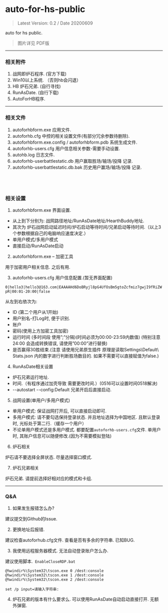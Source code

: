 # auto-for-hs-public

> Latest Version: 0.2 / Date 20200609

auto for hs public.

> 图片详见 PDF版

---
### 相关附件
1.	战网即炉石程序. (官方下载)
2.	Win10以上系统. （否则hb会闪退）
3.	HB 炉石兄弟. (自行寻找)
4.	RunAsDate. (自行下载)
5.	AutoForHB程序.

---
### 相关文件
1.	autoforhbform.exe 应用文件.
2.	autoforhb.cfg 中控的相关设置文件(有部分冗余参数待删除).
3.	autoforhbform.exe.config / autoforhbform.pdb 系统生成文件.
4.	autoforhb-users.cfg 用户信息相关参数-需要手动设置.
5.	autohb.log 日志文件.
6.	autoforhb-userbattlestatic.db 用户赢取胜场/输场/投降 记录.
7.	autoforhb-userbattlestatic.db.bak 历史用户赢场/输场/投降 记录.

 
---------

### 相关设置
1.	autoforhbform.exe 界面设置.

* 从上到下分别为: 战网路径地址/RunAsDate地址/HearthBuddy地址. 
* 其次为 炉石战网启动延迟时间/炉石启动等待时间/兄弟启动等待时间.（以上3个参数根据自己的电脑响应速度决定.）
* 单用户模式/多用户模式
* 直接启动/RunAsDate启动

2.	autoforhbform.exe – 加密工具

 用于加密用户相关信息. 之后有用.

3.	autoforhb-users.cfg 用户信息配置.(暂无界面配置)

`0|hello3|hello3@163.com|EAAAAHd6DoBRyjl8pG4UfOsBm5gtoZcfmiz7gwjI9fRiZWpR|00:01-20:00|false`

从左到右依次为:
*	ID (第二个用户从1开始)
*	用户别名-打Log时, 便于识别.
*	账户
*	密码(使用上方加密工具加密)
*	运行时间 (多时间段 使用”;”分隔)(时间必须为00:00-23:59内数值) (特别注意 24:00 会造成转换错误, 请使用”00:00”进行替换)
*	是否赢得30胜结束.(注意 请使用兄弟原生插件 原理是读取Settings\Default\ Stats.json 内的数字进行判断胜场数目的. 如果不需要可以直接赋值为false.)

4.	RunAsDate相关设置

*	炉石兄弟运行地址.
*	时间.（有程序通过加壳导致 需要更改时间.）(0516可以设置时间0518解决)
*	--autostart --config:Default 兄弟开启后直接启动.
 
5.	战网设置(单用户/多用户模式)
 
* 单用户模式: 保证战网打开后, 可以直接启动即可.
* 多用户模式: 请不要勾选保持登录状态. 并且地址选择为中国地区. 且默认登录时, 光标处于第二行.（缓存一个用户）
* 不论单用户模式还是多用户模式. 都要配置`autoforhb-users.cfg`文件. 单用户时, 其账户信息可以随便修改.(因为不需要模拟登陆)


6.	炉石相关

炉石请不要选择全屏状态. 尽量选择窗口模式.

7.	炉石兄弟相关

炉石兄弟. 请提前选择好相对应的模式和卡组.

---------
### Q&A

1.	如果发生报错怎么办?

建议提交到Github的Issue.

2.	更换地址后报错.

建议检查autoforhub.cfg文件. 查看是否有多余的字符串. 已知BUG.

3.	我使用远程服务器模式. 无法自动登录账户怎么办.

建议使用脚本.` EnableCloseRDP.bat`

```
@%windir%\System32\tscon.exe 0 /dest:console
@%windir%\System32\tscon.exe 1 /dest:console
@%windir%\System32\tscon.exe 2 /dest:console

set /p input=请输入字符串:
```

4.	炉石兄弟的版本有什么要求么.
可以使用RunAsDate自动启动直接打开. 无额外弹窗.
